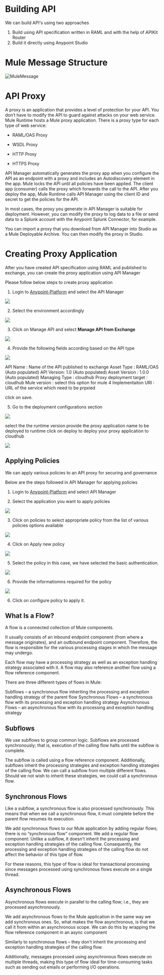 
# Building API

We can build API's using two approaches

1. Build using API specification written in RAML and with the help of APIKit Router
2. Build it directly using Anypoint Studio



# Mule Message Structure
![MuleMessage](https://github.com/Mulesoft-Tutorials/Documents/blob/master/images/MuleEventandMsg.png) 


# API Proxy

A proxy is an application that provides a level of protection for your API. You don’t have to modify the API to guard against attacks on your web service. Mule Runtime hosts a Mule proxy application. There is a proxy type for each type of web service:

- RAML/OAS Proxy

- WSDL Proxy

- HTTP Proxy

- HTTPS Proxy

API Manager automatically generates the proxy app when you configure the API as an endpoint with a proxy and includes an Autodiscovery element in the app. Mule locks the API until all policies have been applied. The client app (consumer) calls the proxy which forwards the call to the API. After you deploy the app, Mule Runtime calls API Manager using the client ID and secret to get the policies for the API.

In most cases, the proxy you generate in API Manager is suitable for deployment. However, you can modify the proxy to log data to a file or send data to a Splunk account with the Anypoint Splunk Connector, for example.

You can import a proxy that you download from API Manager into Studio as a Mule Deployable Archive. You can then modify the proxy in Studio.

# Creating Proxy Application

After you have created API specification using RAML and published to exchange, you can create the proxy application using API Manager

Please follow below steps to create proxy application

1. Login to [Anypoint-Platform](https://anypoint.mulesoft.com) and select the API Manager

![](https://github.com/Mulesoft-Tutorials/Documents/blob/master/images/proxy-step1.PNG)

2. Select the environment accordingly

![](https://github.com/Mulesoft-Tutorials/Documents/blob/master/images/proxy-step2.PNG)

3. Click on Manage API and select **Manage API from Exchange**

![](https://github.com/Mulesoft-Tutorials/Documents/blob/master/images/proxy-step3.PNG)

4. Provide the following fields according based on the API type

![](https://github.com/Mulesoft-Tutorials/Documents/blob/master/images/proxy-step4.PNG)

  API Name : Name of the API published to exchange
  Asset Type : RAML/OAS (Auto populated)
  API Version: 1.0 (Auto populated)
  Asset Version : 1.0.0 (Auto populated)
  Managing Type : cloudhub
  Proxy deployment target : cloudhub
  Mule version : select this option for mule 4
  Implementaiton URI : URL of the service which need to be prpxied
  
  
  click on save.

5. Go to the deployment configurations section

![](https://github.com/Mulesoft-Tutorials/Documents/blob/master/images/proxy-step5.PNG)

  select the the runtime version
  provide the proxy application name to be deployed to runtime
  click on deploy to deploy your proxy application to cloudhub
  
  ![](https://github.com/Mulesoft-Tutorials/Documents/blob/master/images/proxy-step6.PNG)
  
  

## Applying Policies

We can apply various policies to an API proxy for securing and governance

Below are the steps followed in API Manager for applying policies

1. Login to [Anypoint-Platform](https://anypoint.mulesoft.com) and select API Manager

2. Select the application you want to apply policies

![](https://github.com/Mulesoft-Tutorials/Documents/blob/master/images/policy-step1.PNG)

3. Click on policies to select appropriate policy from the list of various policies options available

![](https://github.com/Mulesoft-Tutorials/Documents/blob/master/images/policy-step2.PNG)

4. Click on Apply new policy

![](https://github.com/Mulesoft-Tutorials/Documents/blob/master/images/policy-step3.PNG)

5. Select the policy in this case, we have selected the basic authentication.

![](https://github.com/Mulesoft-Tutorials/Documents/blob/master/images/policy-step4.PNG)

6. Provide the informatiomns required for the policy

![](https://github.com/Mulesoft-Tutorials/Documents/blob/master/images/policy-step5.PNG)

6. Click on configure policy to apply it.


## What Is a Flow?

A flow is a connected collection of Mule components.

It usually consists of an inbound endpoint component (from where a message originates), and an outbound endpoint component. Therefore, the flow is responsible for the various processing stages in which the message may undergo.

Each flow may have a processing strategy as well as an exception handling strategy associated with it. A flow may also reference another flow using a flow reference component.

There are three different types of flows in Mule:

Subflows – a synchronous flow inheriting the processing and exception handling strategy of the parent flow
Synchronous Flows – a synchronous flow with its processing and exception handling strategy
Asynchronous Flows – an asynchronous flow with its processing and exception handling strategy

## Subflows

We use subflows to group common logic. Subflows are processed synchronously; that is, execution of the calling flow halts until the subflow is complete.

The subflow is called using a flow reference component. Additionally, subflows inherit the processing strategies and exception handling strategies of the calling flow. We can call a subflow from multiple different flows. Should we not wish to inherit these strategies, we could call a synchronous flow.

## Synchronous Flows

Like a subflow, a synchronous flow is also processed synchronously. This means that when we call a synchronous flow, it must complete before the parent flow resumes its execution.

We add synchronous flows to our Mule application by adding regular flows; there is no “synchronous flow” component. We add a regular flow component:
Unlike a subflow, it doesn't inherit the processing and exception handling strategies of the calling flow. Consequently, the processing and exception handling strategies of the calling flow do not affect the behavior of this type of flow.

For these reasons, this type of flow is ideal for transactional processing since messages processed using synchronous flows execute on a single thread.


## Asynchronous Flows

Asynchronous flows execute in parallel to the calling flow; i.e., they are processed asynchronously.

We add asynchronous flows to the Mule application in the same way we add synchronous ones. So, what makes the flow asynchronous, is that we call it from within an asynchronous scope. We can do this by wrapping the flow reference component in an async component

Similarly to synchronous flows – they don't inherit the processing and exception handling strategies of the calling flow.

Additionally, messages processed using asynchronous flows execute on multiple threads, making this type of flow ideal for time-consuming tasks such as sending out emails or performing I/O operations.

